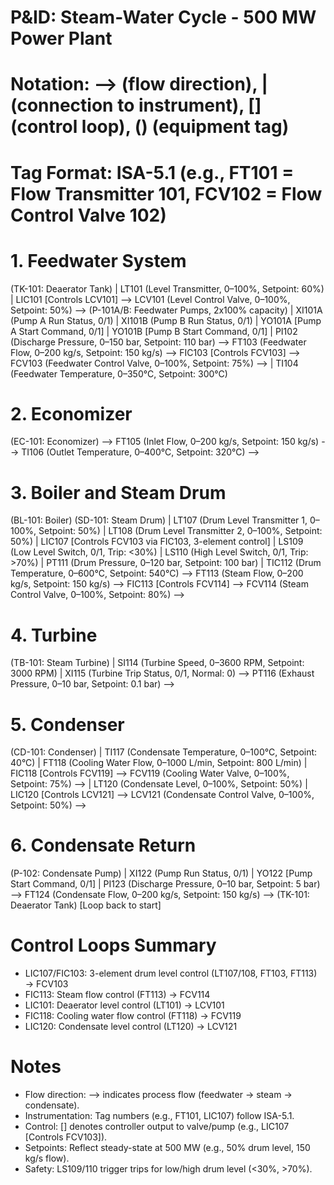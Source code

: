 # P&ID: Steam-Water Cycle - 500 MW Power Plant
# Notation: --> (flow direction), | (connection to instrument), [] (control loop), () (equipment tag)
# Tag Format: ISA-5.1 (e.g., FT101 = Flow Transmitter 101, FCV102 = Flow Control Valve 102)

# 1. Feedwater System
  (TK-101: Deaerator Tank)
    | LT101 (Level Transmitter, 0–100%, Setpoint: 60%)
    | LIC101 [Controls LCV101]
    --> LCV101 (Level Control Valve, 0–100%, Setpoint: 50%) --> 
  (P-101A/B: Feedwater Pumps, 2x100% capacity)
    | XI101A (Pump A Run Status, 0/1)
    | XI101B (Pump B Run Status, 0/1)
    | YO101A [Pump A Start Command, 0/1]
    | YO101B [Pump B Start Command, 0/1]
    | PI102 (Discharge Pressure, 0–150 bar, Setpoint: 110 bar)
    --> FT103 (Feedwater Flow, 0–200 kg/s, Setpoint: 150 kg/s)
    --> FIC103 [Controls FCV103]
    --> FCV103 (Feedwater Control Valve, 0–100%, Setpoint: 75%) --> 
    | TI104 (Feedwater Temperature, 0–350°C, Setpoint: 300°C)

# 2. Economizer
  (EC-101: Economizer)
    --> FT105 (Inlet Flow, 0–200 kg/s, Setpoint: 150 kg/s)
    --> TI106 (Outlet Temperature, 0–400°C, Setpoint: 320°C) --> 

# 3. Boiler and Steam Drum
  (BL-101: Boiler)
    (SD-101: Steam Drum)
      | LT107 (Drum Level Transmitter 1, 0–100%, Setpoint: 50%)
      | LT108 (Drum Level Transmitter 2, 0–100%, Setpoint: 50%)
      | LIC107 [Controls FCV103 via FIC103, 3-element control]
      | LS109 (Low Level Switch, 0/1, Trip: <30%)
      | LS110 (High Level Switch, 0/1, Trip: >70%)
      | PT111 (Drum Pressure, 0–120 bar, Setpoint: 100 bar)
      | TIC112 (Drum Temperature, 0–600°C, Setpoint: 540°C)
      --> FT113 (Steam Flow, 0–200 kg/s, Setpoint: 150 kg/s)
      --> FIC113 [Controls FCV114]
      --> FCV114 (Steam Control Valve, 0–100%, Setpoint: 80%) --> 

# 4. Turbine
  (TB-101: Steam Turbine)
    | SI114 (Turbine Speed, 0–3600 RPM, Setpoint: 3000 RPM)
    | XI115 (Turbine Trip Status, 0/1, Normal: 0)
    --> PT116 (Exhaust Pressure, 0–10 bar, Setpoint: 0.1 bar) --> 

# 5. Condenser
  (CD-101: Condenser)
    | TI117 (Condensate Temperature, 0–100°C, Setpoint: 40°C)
    | FT118 (Cooling Water Flow, 0–1000 L/min, Setpoint: 800 L/min)
    | FIC118 [Controls FCV119]
    --> FCV119 (Cooling Water Valve, 0–100%, Setpoint: 75%) --> 
    | LT120 (Condensate Level, 0–100%, Setpoint: 50%)
    | LIC120 [Controls LCV121]
    --> LCV121 (Condensate Control Valve, 0–100%, Setpoint: 50%) --> 

# 6. Condensate Return
  (P-102: Condensate Pump)
    | XI122 (Pump Run Status, 0/1)
    | YO122 [Pump Start Command, 0/1]
    | PI123 (Discharge Pressure, 0–10 bar, Setpoint: 5 bar)
    --> FT124 (Condensate Flow, 0–200 kg/s, Setpoint: 150 kg/s) --> 
    (TK-101: Deaerator Tank) [Loop back to start]

# Control Loops Summary
- LIC107/FIC103: 3-element drum level control (LT107/108, FT103, FT113) → FCV103
- FIC113: Steam flow control (FT113) → FCV114
- LIC101: Deaerator level control (LT101) → LCV101
- FIC118: Cooling water flow control (FT118) → FCV119
- LIC120: Condensate level control (LT120) → LCV121

# Notes
- Flow direction: --> indicates process flow (feedwater → steam → condensate).
- Instrumentation: Tag numbers (e.g., FT101, LIC107) follow ISA-5.1.
- Control: [] denotes controller output to valve/pump (e.g., LIC107 [Controls FCV103]).
- Setpoints: Reflect steady-state at 500 MW (e.g., 50% drum level, 150 kg/s flow).
- Safety: LS109/110 trigger trips for low/high drum level (<30%, >70%).
